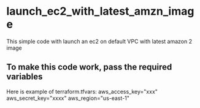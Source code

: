 # launch_ec2_with_latest_amzn_image
This simple code with launch an ec2 on default VPC with latest amazon 2 image

## To make this code work, pass the required variables

Here is example of terraform.tfvars:
aws_access_key="xxx"
aws_secret_key="xxxx"
aws_region="us-east-1"
